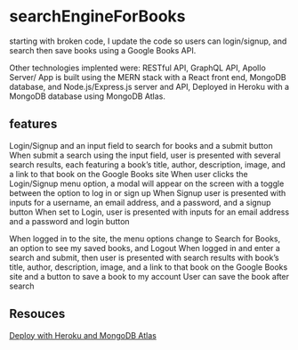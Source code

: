 # searchEngineForBooks
starting with broken code, I update the code so users can login/signup, and search then save books using a Google Books API. 

Other technologies implented were: RESTful API, GraphQL API, Apollo Server/ App is built using the MERN stack with a React front end, MongoDB database, and Node.js/Express.js server and API, Deployed in Heroku with a MongoDB database using MongoDB Atlas.


## features

Login/Signup and an input field to search for books and a submit button
When submit a search using the input field, user is presented with several search results, each featuring a book’s title, author, description, image, and a link to that book on the Google Books site
When user clicks the Login/Signup menu option, a modal will appear on the screen with a toggle between the option to log in or sign up
When Signup user is presented with inputs for a username, an email address, and a password, and a signup button
When set to Login, user is presented with inputs for an email address and a password and login button

When logged in to the site, the menu options change to Search for Books, an option to see my saved books, and Logout
When logged in and enter a search and submit, then user is presented with search results with book’s title, author, description, image, and a link to that book on the Google Books site and a button to save a book to my account
User can save the book after search

## Resouces
[Deploy with Heroku and MongoDB Atlas](https://coding-boot-camp.github.io/full-stack/mongodb/deploy-with-heroku-and-mongodb-atlas) 
